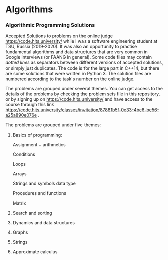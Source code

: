 # Algorithms

### Algorithmic Programming Solutions
Accepted Solutions to problems on the online judge https://code.hits.university/ while I was a software engineering student at TSU, Russia (2019-2020). It was also an opportunity to practise fundamental algorithms and data structures that are very common in Google interviews (or FAANG in general). Some code files may contain *dotted lines* as separators between different versions of accepted solutions, or simply just duplicates. The code is for the large part in C++14, but there are some solutions that were written in Python 3. The solution files are numbered according to the task's number on the online judge.

The problems are grouped under several themes. You can get access to the details of the problems by checking the problem sets file in this repository, or by signing up on https://code.hits.university/ and have access to the course through this link https://code.hits.university/classes/invitation/87881b5f-0e33-4bc6-be56-a25a890e076e .

The problems are grouped under five themes:

1) Basics of programming:

    Assignment + arithmetics 
    
    Conditions 
    
    Loops 
    
    Arrays 
    
    Strings and symbols data type 
    
    Procedures and functions 
    
    Matrix 
    
2) Search and sorting 
3) Dynamics and data structures 
4) Graphs 
5) Strings 
6) Approximate calculus
